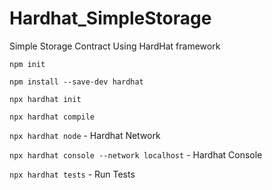 # Hardhat_SimpleStorage

Simple Storage Contract Using HardHat framework

`npm init`

`npm install --save-dev hardhat`

`npx hardhat init`

`npx hardhat compile`

`npx hardhat node` - Hardhat Network

`npx hardhat console --network localhost` - Hardhat Console

`npx hardhat tests` - Run Tests
